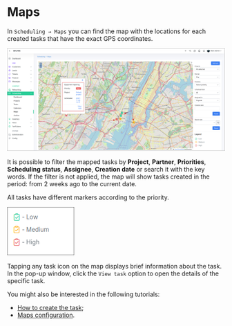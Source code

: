 Maps
=====

In `Scheduling → Maps` you can find the map with the locations for each created tasks that have the exact GPS coordinates.

![Maps](maps.png)

It is possible to filter the mapped tasks by **Project**, **Partner**, **Priorities**, **Scheduling status**, **Assignee**, **Creation date** or search it with the key words. If the filter is not applied, the map will show tasks created in the period: from 2 weeks ago to the current date.

All tasks have different markers according to the priority.

![Maps](markers.png)

Tapping any task icon on the map displays brief information about the task. In the pop-up window, click the `View task` option to open the details of the specific task.

You might also be interested in the following tutorials:

- [How to create the task](scheduling/tasks/tasks.md);
- [Maps configuration](configuration/main_configuration/maps/maps.md).
